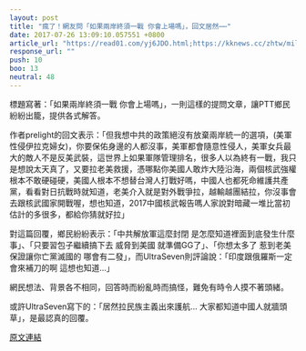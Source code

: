 ```yaml
---
layout: post
title: "瘋了！網友問「如果兩岸終須一戰 你會上場嗎」，回文居然⋯⋯"
date: 2017-07-26 13:09:10.057551 +0800
article_url: "https://read01.com/yj6JDO.html;https://kknews.cc/zhtw/military/88zoyg.html;https://kknews.cc/zhtw/military/l8o54bb.html;http://hottopic.chinatimes.com/20160120004189260813;http://hottopic.chinatimes.com/20160602003927260803;http://kool88.com/article/201707/1300062"
response_url: ""
push: 10
boo: 13
neutral: 48
---
```


標題寫著：「如果兩岸終須一戰 你會上場嗎」，一則這樣的提問文章，讓PTT鄉民紛紛出籠，提供各式解答。

作者prelight的回文表示：「但我想中共的政策絕沒有放棄兩岸統一的選項，(美軍性侵伊拉克婦女)，你要保佑身邊的人都沒事，美軍都會隨意性侵人，美軍女兵最大的敵人不是反美武裝，這世界上如果軍隊管理排名，很多人以為終有一戰，我只是想說太天真了，又要拉老美救援，憑哪點你美國人敢炸大陸沿海，兩個核武強權根本不敢硬碰硬，美國人根本不想替台灣人打戰好嗎，中國人也都死命維護共產黨，看看對日抗戰時就知道，老美介入就是對外戰爭拉，越輸越團結拉，你沒事會去跟核武國家開戰喔，想也知道，2017中國核武報告嗎人家說對暗藏一堆比當初估計的多很多，都給你猜就好拉」

對這篇回覆，鄉民紛紛表示：「中共解放軍這麼封閉 是怎麼知道裡面到底發生什麼事」、「只要習包子繼續搞下去 威脅到美國 就準備GG了」、「你想太多了 惹到老美 保證讓你亡黨滅國的 哪會有二發」，而UltraSeven則評論說：「印度跟俄羅斯一定會來補刀的啊 這想也知道...」

網民想法、背景各不相同，回答時而紛亂時而搞怪，難免有時令人摸不著頭緒。

或許UltraSeven寫下的：「居然拉民族主義出來護航... 大家都知道中國人就牆頭草」，是最認真的回覆。

<a href = "https://www.ptt.cc/bbs/Gossiping/M.1501035098.A.F56.html">原文連結</a>

